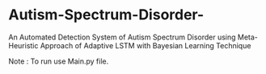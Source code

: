 # Autism-Spectrum-Disorder-
An Automated Detection System of Autism Spectrum Disorder using Meta-Heuristic Approach of Adaptive LSTM with Bayesian Learning Technique


Note : 
To run use Main.py file.
